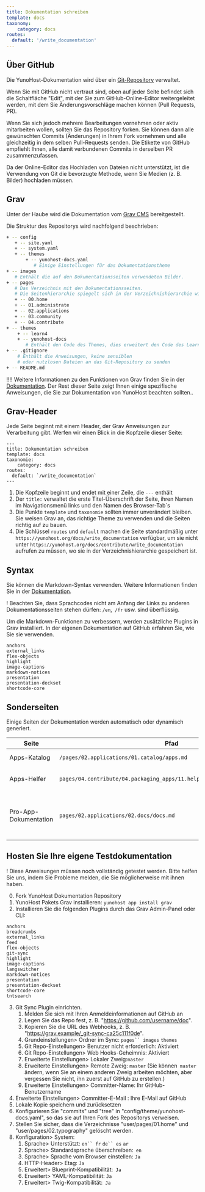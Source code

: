 ```yaml
---
title: Dokumentation schreiben
template: docs
taxonomy:
    category: docs
routes:
  default: '/write_documentation'
---
```


## Über GitHub

Die YunoHost-Dokumentation wird über ein [Git-Repository](https://github.com/YunoHost/doc) verwaltet.

Wenn Sie mit GitHub nicht vertraut sind, oben auf jeder Seite befindet sich die Schaltfläche "Edit", mit der Sie zum GitHub-Online-Editor weitergeleitet werden, mit dem Sie Änderungsvorschläge machen können (Pull Requests, PR).

Wenn Sie sich jedoch mehrere Bearbeitungen vornehmen oder aktiv mitarbeiten wollen, sollten Sie das Repository forken. Sie können dann alle gewünschten Commits (Änderungen) in Ihrem Fork vornehmen und alle gleichzeitig in dem selben Pull-Requests senden. Die Etikette von GitHub empfiehlt Ihnen, alle damit verbundenen Commits in derselben PR zusammenzufassen.

Da der Online-Editor das Hochladen von Dateien nicht unterstützt, ist die Verwendung von Git die bevorzugte Methode, wenn Sie Medien (z. B. Bilder) hochladen müssen.

## Grav

Unter der Haube wird die Dokumentation vom [Grav CMS](https://getgrav.org/?target=_blank) bereitgestellt.

Die Struktur des Repositorys wird nachfolgend beschrieben:

```bash
+ -- config
   + -- site.yaml
   + -- system.yaml 
   + -- themes 
       + -- yunohost-docs.yaml
          # Einige Einstellungen für das Dokumentationstheme
+ -- images
   # Enthält die auf den Dokumentationsseiten verwendeten Bilder. 
+ -- pages 
   # Das Verzeichnis mit den Dokumentationsseiten. 
   # Die Seitenhierarchie spiegelt sich in der Verzeichnishierarchie wider. 
   + -- 00.home 
   + -- 01.administrate 
   + -- 02.applications 
   + -- 03.community 
   + -- 04.contribute 
+ -- themes 
    + -- learn4 
    + -- yunohost-docs 
       # Enthält den Code des Themes, dies erweitert den Code des Learn4-Themes 
+ -- .gitignore 
    # Enthält die Anweisungen, keine sensiblen 
    # oder nutzlosen Dateien an das Git-Repository zu senden 
+ -- README.md 
``` 

!!!! Weitere Informationen zu den Funktionen von Grav finden Sie in der [Dokumentation](https://learn.getgrav.org?target=_blank). Der Rest dieser Seite zeigt Ihnen einige spezifische Anweisungen, die Sie zur Dokumentation von YunoHost beachten sollten.. 

## Grav-Header 

Jede Seite beginnt mit einem Header, der Grav Anweisungen zur Verarbeitung gibt. Werfen wir einen Blick in die Kopfzeile dieser Seite: 

``` 
--- 
title: Dokumentation schreiben 
template: docs 
taxonomie: 
    category: docs 
routes: 
  default: `/write_documentation` 
--- 
``` 
1. Die Kopfzeile beginnt und endet mit einer Zeile, die `---` enthält
2. Der `title:` verwaltet die erste Titel-Überschrift der Seite, ihren Namen im Navigationsmenü links und den Namen des Browser-Tab`s
3. Die Punkte `template` und `taxonomie` sollten immer unverändert bleiben. Sie weisen Grav an, das richtige Theme zu verwenden und die Seiten richtig auf zu bauen. 
4. Die Schlüssel `routes` und `default` machen die Seite standardmäßig unter `https://yunohost.org/docs/write_documentation` verfügbar, um sie nicht unter `https://yunohost.org/docs/contribute/write_documentation` aufrufen zu müssen, wo sie in der Verzeichnishierarchie gespeichert ist. 

## Syntax 

Sie können die Markdown-Syntax verwenden. Weitere Informationen finden Sie in der [Dokumentation](/doc_markdown_guide).

! Beachten Sie, dass Sprachcodes nicht am Anfang der Links zu anderen Dokumentationsseiten stehen dürfen: `/en`,` /fr` usw. sind überflüssig. 

Um die Markdown-Funktionen zu verbessern, werden zusätzliche Plugins in Grav installiert. In der eigenen Dokumentation auf GitHub erfahren Sie, wie Sie sie verwenden. 
```
anchors
external_links
flex-objects
highlight
image-captions
markdown-notices
presentation
presentation-deckset
shortcode-core
``` 

## Sonderseiten 

Einige Seiten der Dokumentation werden automatisch oder dynamisch generiert. 

| Seite | Pfad | Anmerkungen | 
| --------------- | ------- | ------- |
| Apps-Katalog | `/pages/02.applications/01.catalog/apps.md` | Ruft [app.json](https://github.com/YunoHost/apps/blob/master/apps.json?target=_blank) ab und verarbeitet sie | 
| Apps-Helfer | `pages/04.contribute/04.packaging_apps/11.helpers/package_apps_helpers.md` | Erstellt von diesem [Skript](https://github.com/YunoHost/yunohost/blob/dev/doc/generate_helper_doc.py?target=_blank) aus dieser [Vorlage](https://github.com/YunoHost/yunohost/blob/dev/doc/helper_doc_template.md?target=_blank) | 
| Pro-App-Dokumentation | `pages/02.applications/02.docs/docs.md` | Listet die Unterseiten im selben Verzeichnis auf, deren Header "taxonomy.category: docs, apps" enthält 

## Hosten Sie Ihre eigene Testdokumentation

! Diese Anweisungen müssen noch vollständig getestet werden. Bitte helfen Sie uns, indem Sie Probleme melden, die Sie möglicherweise mit ihnen haben. 

0. Fork YunoHost Dokumentation Repository 
1. YunoHost Pakets Grav installieren: `yunohost app install grav` 
2. Installieren Sie die folgenden Plugins durch das Grav Admin-Panel oder CLI: 
``` 
anchors
breadcrumbs
external_links
feed
flex-objects
git-sync
highlight
image-captions
langswitcher
markdown-notices
presentation
presentation-deckset
shortcode-core
tntsearch 
``` 
3. Git Sync Plugin einrichten. 
   1. Melden Sie sich mit Ihren Anmeldeinformationen auf GitHub an
   2. Legen Sie das Repo fest, z. B. "https://github.com/username/doc". 
   3. Kopieren Sie die URL des Webhooks, z. B. "https://grav.example/_git-sync-ca25c111f0de". 
   4. Grundeinstellungen> Ordner im Sync: `pages`` images` `themes` 
   5. Git Repo-Einstellungen> Benutzer nicht erforderlich: Aktiviert 
   6. Git Repo-Einstellungen> Web Hooks-Geheimnis: Aktiviert 
   7. Erweiterte Einstellungen> Lokaler Zweig:`master` 
   8. Erweiterte Einstellungen> Remote Zweig: `master` 
(Sie können` master` ändern, wenn Sie an einem anderen Zweig arbeiten möchten, aber vergessen Sie nicht, ihn zuerst auf GitHub zu erstellen.) 
   9. Erweiterte Einstellungen> Committer-Name: Ihr GitHub-Benutzername 
  10. Erweiterte Einstellungen> Committer-E-Mail : Ihre E-Mail auf GitHub 
4. Lokale Kopie speichern und zurücksetzen
5. Konfigurieren Sie "commits" und "tree" in "config/theme/yunohost-docs.yaml", so das sie auf Ihren Fork des Repositorys verweisen. 
6. Stellen Sie sicher, dass die Verzeichnisse "user/pages/01.home" und "user/pages/02.typography" gelöscht werden. 
7. Konfiguration> System: 
   1. Sprache> Unterstützt: `en`` fr` `de`` es` `ar` 
   2. Sprache> Standardsprache überschreiben:` en` 
   3. Sprache> Sprache vom Browser einstellen: `Ja` 
   4. HTTP-Header> Etag: `Ja` 
   5. Erweitert> Blueprint-Kompatibilität:` Ja` 
   6. Erweitert> YAML-Kompatibilität: `Ja` 
   7. Erweitert> Twig-Kompatibilität:` Ja`

